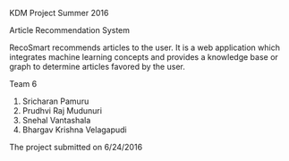KDM Project Summer 2016

Article Recommendation System

RecoSmart recommends articles to the user. It is a web application which integrates machine learning concepts and provides a knowledge base or graph to determine articles favored by the user.

Team 6

1. Sricharan Pamuru
2. Prudhvi Raj Mudunuri
3. Snehal Vantashala
4. Bhargav Krishna Velagapudi

The project submitted on 6/24/2016